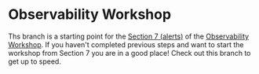 # Observability Workshop

Ths branch is a starting point for the [Section 7 (alerts)](https://observability-lab-cse.github.io/observability-lab-workshop/07-alert/) of the [Observability Workshop](https://observability-lab-cse.github.io/observability-lab-workshop/). If you haven't completed previous steps and want to start the workshop from Section 7 you are in a good place! Check out this branch to get up to speed.